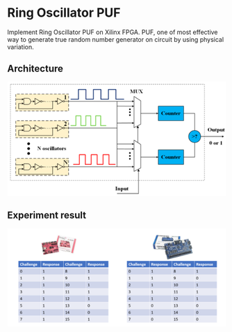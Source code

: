 # Ring Oscillator PUF
Implement Ring Oscillator PUF on Xilinx FPGA.
PUF, one of most effective way to generate true random number generator on circuit by using physical variation.

## Architecture
![](https://github.com/Justin5567/Ring-Oscillator-PUF/blob/main/src/ro_puf.png)

## Experiment result
![](https://github.com/Justin5567/Ring-Oscillator-PUF/blob/main/src/result.png)

